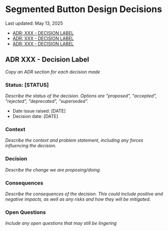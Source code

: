 # Segmented Button Design Decisions
Last updated: May 13, 2025

- [ADR: XXX - DECISION LABEL](#ADR-XXX---Decision-Label)
- [ADR: XXX - DECISION LABEL](#ADR-XXX---Decision-Label)
- [ADR: XXX - DECISION LABEL](#ADR-XXX---Decision-Label)


## ADR XXX - Decision Label
_Copy an ADR section for each decision made_

### Status: [STATUS]
_Describe the status of the decision. Options are "proposed", "accepted", "rejected", "deprecated", "superseded"._

- Date issue raised: [DATE]
- Decision date: [DATE]

### Context
_Describe the context and problem statement, including any forces influencing the decision._


### Decision
_Describe the change we are proposing/doing._



### Consequences
_Describe the consequences of the decision. This could include positive and negative impacts, as well as any risks and how they will be mitigated._



### Open Questions
_Include any open questions that may still be lingering_

